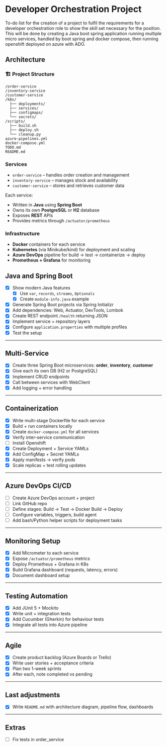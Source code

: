 # Developer Orchestration Project

To-do list for the creation of a project to fulfil the requirements for a developer orchestration role to show the skill set necessary for the position. This will be done by creating a Java boot spring application running multiple micro services, handled by boot spring and docker compose, then running openshift deployed on azure with ADO.

## Architecture

### 🏗️ Project Structure

```text
/order-service
/inventory-service
/customer-service
/k8s/
  ├── deployments/
  ├── services/
  ├── configmaps/
  └── secrets/
/scripts/
  ├── build.sh
  ├── deploy.sh
  └── cleanup.py
azure-pipelines.yml
docker-compose.yml
TODO.md
README.md
```

### Services

- `order-service` – handles order creation and management
- `inventory-service` – manages stock and availability
- `customer-service` – stores and retrieves customer data

Each service:

- Written in **Java** using **Spring Boot**
- Owns its own **PostgreSQL** or **H2** database
- Exposes **REST** APIs
- Provides metrics through `/actuator/prometheus`

### Infrastructure

- **Docker** containers for each service
- **Kubernetes** (via Minikube/kind) for deployment and scaling
- **Azure DevOps** pipeline for build → test → containerize → deploy
- **Prometheus + Grafana** for monitoring

## Java and Spring Boot

- [x] Show modern Java features
  - [x] Use `var`, `records`, `streams`, `Optionals`
  - [x] Create `module-info.java` example
- [x] Generate Spring Boot projects via Spring Initializr
- [x] Add dependencies: Web, Actuator, DevTools, Lombok
- [x] Create REST endpoint `/health` returning JSON
- [x] Implement service + repository layers
- [x] Configure `application.properties` with multiple profiles
- [x] Test the setup

---

## Multi-Service

- [x] Create three Spring Boot microservices: **order**, **inventory**, **customer**
- [x] Give each its own DB (H2 or PostgreSQL)
- [x] Implement CRUD endpoints
- [x] Call between services with WebClient
- [x] Add logging + error handling

---

## Containerization

- [x] Write multi-stage Dockerfile for each service
- [x] Build + run containers locally
- [x] Create `docker-compose.yml` for all services
- [x] Verify inter-service communication
- [ ] Install Openshift
- [x] Create Deployment + Service YAMLs
- [x] Add ConfigMap + Secret YAMLs
- [x] Apply manifests → verify pods
- [x] Scale replicas + test rolling updates

---

## Azure DevOps CI/CD

- [ ] Create Azure DevOps account + project
- [ ] Link GitHub repo
- [ ] Define stages: Build → Test → Docker Build → Deploy
- [ ] Configure variables, triggers, build agent
- [ ] Add bash/Python helper scripts for deployment tasks

---

## Monitoring Setup

- [x] Add Micrometer to each service
- [x] Expose `/actuator/prometheus` metrics
- [x] Deploy Prometheus + Grafana in K8s
- [x] Build Grafana dashboard (requests, latency, errors)
- [x] Document dashboard setup

---

## Testing Automation

- [x] Add JUnit 5 + Mockito
- [x] Write unit + integration tests
- [x] Add Cucumber (Gherkin) for behaviour tests
- [x] Integrate all tests into Azure pipeline

---

## Agile

- [x] Create product backlog (Azure Boards or Trello)
- [x] Write user stories + acceptance criteria
- [x] Plan two 1-week sprints
- [x] After each, note completed vs pending

---

## Last adjustments

- [x] Write `README.md` with architecture diagram, pipeline flow, dashboards

---

## Extras

- [ ] Fix tests in order_service
